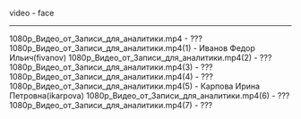 video - face

---

1080p_Видео_от_Записи_для_аналитики.mp4 - ???
1080p_Видео_от_Записи_для_аналитики.mp4(1) - Иванов Федор Ильич(fivanov)
1080p_Видео_от_Записи_для_аналитики.mp4(2) - ???
1080p_Видео_от_Записи_для_аналитики.mp4(3) - ???
1080p_Видео_от_Записи_для_аналитики.mp4(4) - ???
1080p_Видео_от_Записи_для_аналитики.mp4(5) - Карпова Ирина Петровна(ikarpova)
1080p_Видео_от_Записи_для_аналитики.mp4(6) - ???
1080p_Видео_от_Записи_для_аналитики.mp4(7) - ???
